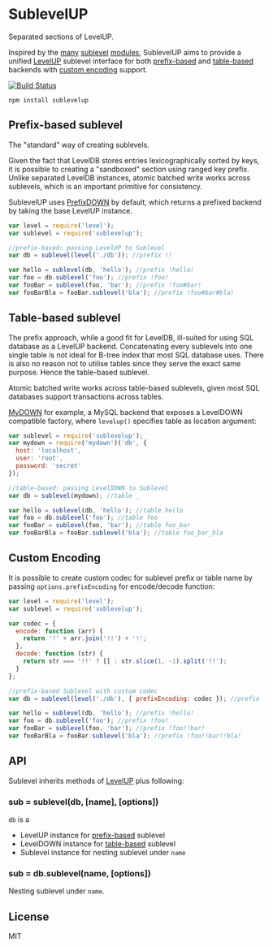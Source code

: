# SublevelUP

Separated sections of LevelUP.

Inspired by the 
[many](https://github.com/dominictarr/level-sublevel) [sublevel](https://github.com/mafintosh/subleveldown) [modules](https://github.com/stagas/sublevel), 
SublevelUP aims to provide a unified [LevelUP](https://github.com/Level/levelup) sublevel interface for both 
[prefix-based](#prefix-based-sublevel) and 
[table-based](#table-based-sublevel) 
backends with [custom encoding](#custom-encoding) support.

[![Build Status](https://travis-ci.org/cshum/sublevelup.svg)](https://travis-ci.org/cshum/sublevelup)


```
npm install sublevelup
```

## Prefix-based sublevel

The "standard" way of creating sublevels.

Given the fact that LevelDB stores entries lexicographically sorted by keys,
it is possible to creating a "sandboxed" section using ranged key prefix.
Unlike separated LevelDB instances, atomic batched write works across sublevels, which is an important primitive for consistency.

SublevelUP uses [PrefixDOWN](https://github.com/cshum/prefixdown/) by default, which returns a prefixed backend by taking the base LevelUP instance. 

```js
var level = require('level');
var sublevel = require('sublevelup');

//prefix-based: passing LevelUP to Sublevel
var db = sublevel(level('./db')); //prefix !!

var hello = sublevel(db, 'hello'); //prefix !hello!
var foo = db.sublevel('foo'); //prefix !foo!
var fooBar = sublevel(foo, 'bar'); //prefix !foo#bar!
var fooBarBla = fooBar.sublevel('bla'); //prefix !foo#bar#bla!

```

## Table-based sublevel

The prefix approach, while a good fit for LevelDB, ill-suited for using SQL database as a LevelUP backend.
Concatenating every sublevels into one single table is not ideal for B-tree index that most SQL database uses.
There is also no reason not to utilise tables since they serve the exact same purpose. Hence the table-based sublevel.

Atomic batched write works across table-based sublevels, given most SQL databases support transactions across tables. 

[MyDOWN](https://github.com/cshum/mydown) for example, a MySQL backend that exposes a LevelDOWN compatible factory, where `levelup()` specifies table as location argument:

```js
var sublevel = require('sublevelup');
var mydown = require('mydown')('db', {
  host: 'localhost',
  user: 'root',
  password: 'secret'
});

//table-based: passing LevelDOWN to Sublevel
var db = sublevel(mydown); //table _

var hello = sublevel(db, 'hello'); //table hello
var foo = db.sublevel('foo'); //table foo
var fooBar = sublevel(foo, 'bar'); //table foo_bar
var fooBarBla = fooBar.sublevel('bla'); //table foo_bar_bla

```

## Custom Encoding

It is possible to create custom codec for sublevel prefix or table name by passing `options.prefixEncoding` for encode/decode function:

```js
var level = require('level');
var sublevel = require('sublevelup');

var codec = {
  encode: function (arr) {
    return '!' + arr.join('!!') + '!';
  },
  decode: function (str) {
    return str === '!!' ? [] : str.slice(1, -1).split('!!');
  }
};

//prefix-based Sublevel with custom codec
var db = sublevel(level('./db'), { prefixEncoding: codec }); //prefix !!

var hello = sublevel(db, 'hello'); //prefix !hello!
var foo = db.sublevel('foo'); //prefix !foo!
var fooBar = sublevel(foo, 'bar'); //prefix !foo!!bar!
var fooBarBla = fooBar.sublevel('bla'); //prefix !foo!!bar!!bla!

```

## API

Sublevel inherits methods of [LevelUP](https://github.com/Level/levelup#api) plus following:

### sub = sublevel(db, [name], [options])

`db` is a 

* LevelUP instance for [prefix-based](#prefix-based-sublevel) sublevel
* LevelDOWN instance for [table-based](#table-based-sublevel) sublevel
* Sublevel instance for nesting sublevel under `name`

### sub = db.sublevel(name, [options])

Nesting sublevel under `name`.

## License

MIT
